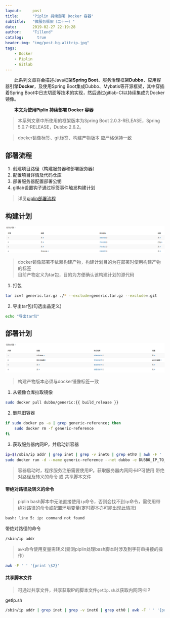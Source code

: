 ```yaml
---
layout:     post
title:      "Piplin 持续部署 Docker 容器"
subtitle:   "微服务框架（二十一）"
date:       2019-02-27 22:19:28
author:     "Tillend"
catalog:      true
header-img: "img/post-bg-alitrip.jpg"
tags:
    - Docker
    - Piplin
    - Gitlab
---
```


　　此系列文章将会描述Java框架**Spring Boot**、服务治理框架**Dubbo**、应用容器引擎**Docker**，及使用Spring Boot集成Dubbo、Mybatis等开源框架，其中穿插着Spring Boot中日志切面等技术的实现，然后通过gitlab-CI以持续集成为Docker镜像。

　　**本文为使用Piplin 持续部署 Docker 容器**

> 本系列文章中所使用的框架版本为Spring Boot 2.0.3-RELEASE，Spring 5.0.7-RELEASE，Dubbo 2.6.2。

> docker镜像标签、git标签、构建产物版本 应严格保持一致

## 部署流程

1. 创建项目路径（构建服务器和部署服务器）
2. 配置项目详情及代码仓库
3. 部署服务器配置部署公钥
4. gitlab设置钩子通过标签事件触发构建计划

> 详见[piplin部署流程](http://piplin.com/docs/projects)

## 构建计划

![](/img/in-post/post-2019-02/structure.png)

> docker镜像部署不依赖构建产物，构建计划目的为在部署时使用构建产物的标签   
> 目前产物定义为tar包，目的为方便确认该构建计划的源代码

1. 打包
```bash
tar zcvf generic.tar.gz ./* --exclude=generic.tar.gz --exclude=.git
```

2. 导出tar包(勾选出品定义)
```bash
echo "导出tar包"
```

## 部署计划

![](/img/in-post/post-2019-02/deploy.png)

> 构建产物版本必须与docker镜像标签一致

1. 从镜像仓库拉取镜像
```bash
sudo docker pull dubbo/generic:{{ build_release }}
```

2. 删除旧容器
```bash
if sudo docker ps -a | grep generic-reference; then
    sudo docker rm -f generic-reference
fi
```

3. 获取服务器内网IP，并启动新容器
```bash
ip=$(/sbin/ip addr | grep inet | grep -v inet6 | grep eth0 | awk -F ' ' '{print \$2}' | awk -F '/' '{print \$1}')
sudo docker run -d --name generic-reference --net dubbo -e DUBBO_IP_TO_REGISTRY=$ip -e DUBBO_PORT_TO_REGISTRY=9799 -e JVM="-Xms128m -Xmx128m -Xmn48m" -p 9799:9799 -p 9800:9800 -p 22899:22899 --cpuset-cpus="1" --entrypoint="/setup/deploy.sh" dubbo/generic:{{ build_release }} --spring.profiles.active=dev
```

> 容器启动时，程序服务注册需要使用IP。获取服务器内网网卡IP可使用 带绝对路径及转义的命令 或 共享脚本文件

#### 带绝对路径及转义的命令

> piplin bash脚本中无法直接使用`ip`命令，否则会找不到`ip`命令，需使用带绝对路径的命令或配置环境变量(定时脚本亦可能出现此情况)

```bash
bash: line 5: ip: command not found
```

带绝对路径的命令
```bash
/sbin/ip addr
```

> `awk`命令使用变量需转义(猜测piplin处理bash脚本时涉及到字符串拼接的操作)

```bash
awk -F ' ' '{print \$2}'
```

#### 共享脚本文件

> 可通过共享文件，共享获取IP的脚本文件`getIp.sh`以获取内网网卡IP

getIp.sh
```bash
/sbin/ip addr | grep inet | grep -v inet6 | grep eth0 | awk -F ' ' '{print $2}' | awk -F '/' '{print $1}'
```



